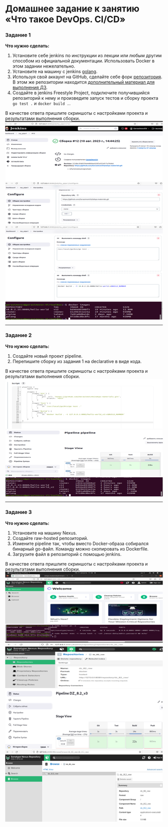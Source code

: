 # Домашнее задание к занятию «Что такое DevOps. СI/СD»


### Задание 1

**Что нужно сделать:**

1. Установите себе jenkins по инструкции из лекции или любым другим способом из официальной документации. Использовать Docker в этом задании нежелательно.
2. Установите на машину с jenkins [golang](https://golang.org/doc/install).
3. Используя свой аккаунт на GitHub, сделайте себе форк [репозитория](https://github.com/netology-code/sdvps-materials.git). В этом же репозитории находится [дополнительный материал для выполнения ДЗ](https://github.com/netology-code/sdvps-materials/blob/main/CICD/8.2-hw.md).
3. Создайте в jenkins Freestyle Project, подключите получившийся репозиторий к нему и произведите запуск тестов и сборку проекта ```go test .``` и  ```docker build .```.

В качестве ответа пришлите скриншоты с настройками проекта и результатами выполнения сборки.
![image](https://github.com/GerasimoivSV/git_2/blob/GerasimoivSV-patch-1/1.png)
![image](https://github.com/GerasimoivSV/git_2/blob/GerasimoivSV-patch-1/1-1.png)
![image](https://github.com/GerasimoivSV/git_2/blob/GerasimoivSV-patch-1/1-2.png)
![image](https://github.com/GerasimoivSV/git_2/blob/GerasimoivSV-patch-1/1-3.png)


---

### Задание 2

**Что нужно сделать:**

1. Создайте новый проект pipeline.
2. Перепишите сборку из задания 1 на declarative в виде кода.

В качестве ответа пришлите скриншоты с настройками проекта и результатами выполнения сборки.
![image](https://github.com/GerasimoivSV/git_2/blob/GerasimoivSV-patch-1/2.png)
![image](https://github.com/GerasimoivSV/git_2/blob/GerasimoivSV-patch-1/2-1.png)
![image](https://github.com/GerasimoivSV/git_2/blob/GerasimoivSV-patch-1/2-2.png)

---

### Задание 3

**Что нужно сделать:**

1. Установите на машину Nexus.
1. Создайте raw-hosted репозиторий.
1. Измените pipeline так, чтобы вместо Docker-образа собирался бинарный go-файл. Команду можно скопировать из Dockerfile.
1. Загрузите файл в репозиторий с помощью jenkins.

В качестве ответа пришлите скриншоты с настройками проекта и результатами выполнения сборки.
![image](https://github.com/GerasimoivSV/git_2/blob/GerasimoivSV-patch-1/3.png)
![image](https://github.com/GerasimoivSV/git_2/blob/GerasimoivSV-patch-1/3-1.png)
![image](https://github.com/GerasimoivSV/git_2/blob/GerasimoivSV-patch-1/3-2.png)
![image](https://github.com/GerasimoivSV/git_2/blob/GerasimoivSV-patch-1/3-3.png)
![image](https://github.com/GerasimoivSV/git_2/blob/GerasimoivSV-patch-1/3-4.png)




